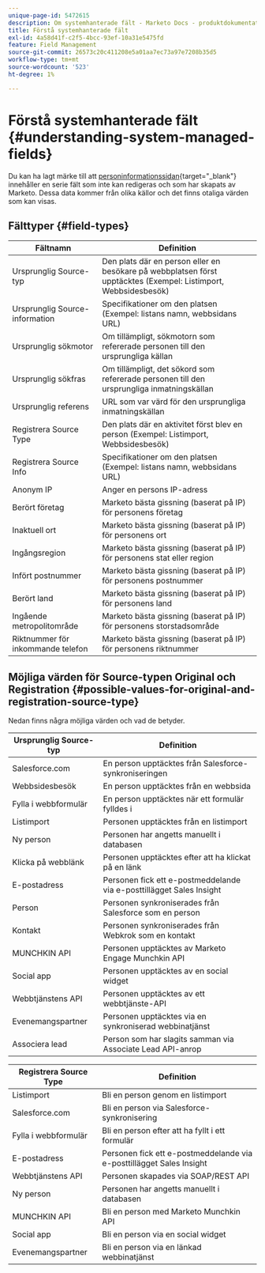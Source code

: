 ```yaml
---
unique-page-id: 5472615
description: Om systemhanterade fält - Marketo Docs - produktdokumentation
title: Förstå systemhanterade fält
exl-id: 4a58d41f-c2f5-4bcc-93ef-10a31e5475fd
feature: Field Management
source-git-commit: 26573c20c411208e5a01aa7ec73a97e7208b35d5
workflow-type: tm+mt
source-wordcount: '523'
ht-degree: 1%

---
```


# Förstå systemhanterade fält {#understanding-system-managed-fields}

Du kan ha lagt märke till att [personinformationssidan](/help/marketo/product-docs/core-marketo-concepts/smart-lists-and-static-lists/managing-people-in-smart-lists/using-the-person-detail-page.md){target="_blank"} innehåller en serie fält som inte kan redigeras och som har skapats av Marketo. Dessa data kommer från olika källor och det finns otaliga värden som kan visas.

## Fälttyper {#field-types}

<table><thead>
  <tr>
    <th>Fältnamn</th>
    <th>Definition</th>
  </tr></thead>
<tbody>
  <tr>
    <td>Ursprunglig Source-typ</td>
    <td>Den plats där en person eller en besökare på webbplatsen först upptäcktes (Exempel: Listimport, Webbsidesbesök)</td>
  </tr>
  <tr>
    <td>Ursprunglig Source-information</td>
    <td>Specifikationer om den platsen (Exempel: listans namn, webbsidans URL)</td>
  </tr>
  <tr>
    <td>Ursprunglig sökmotor</td>
    <td>Om tillämpligt, sökmotorn som refererade personen till den ursprungliga källan</td>
  </tr>
  <tr>
    <td>Ursprunglig sökfras</td>
    <td>Om tillämpligt, det sökord som refererade personen till den ursprungliga inmatningskällan</td>
  </tr>
  <tr>
    <td>Ursprunglig referens</td>
    <td>URL som var värd för den ursprungliga inmatningskällan</td>
  </tr>
  <tr>
    <td>Registrera Source Type</td>
    <td>Den plats där en aktivitet först blev en person (Exempel: Listimport, Webbsidesbesök)</td>
  </tr>
  <tr>
    <td>Registrera Source Info</td>
    <td>Specifikationer om den platsen (Exempel: listans namn, webbsidans URL)</td>
  </tr>
  <tr>
    <td>Anonym IP</td>
    <td>Anger en persons IP-adress</td>
  </tr>
  <tr>
    <td>Berört företag</td>
    <td>Marketo bästa gissning (baserat på IP) för personens företag</td>
  </tr>
  <tr>
    <td>Inaktuell ort</td>
    <td>Marketo bästa gissning (baserat på IP) för personens ort</td>
  </tr>
  <tr>
    <td>Ingångsregion</td>
    <td>Marketo bästa gissning (baserat på IP) för personens stat eller region</td>
  </tr>
  <tr>
    <td>Infört postnummer</td>
    <td>Marketo bästa gissning (baserat på IP) för personens postnummer</td>
  </tr>
  <tr>
    <td>Berört land</td>
    <td>Marketo bästa gissning (baserat på IP) för personens land</td>
  </tr>
  <tr>
    <td>Ingående metropolitområde</td>
    <td>Marketo bästa gissning (baserat på IP) för personens storstadsområde</td>
  </tr>
  <tr>
    <td>Riktnummer för inkommande telefon</td>
    <td>Marketo bästa gissning (baserat på IP) för personens riktnummer</td>
  </tr>
</tbody></table>

## Möjliga värden för Source-typen Original och Registration {#possible-values-for-original-and-registration-source-type}

Nedan finns några möjliga värden och vad de betyder.

<table><thead>
  <tr>
    <th>Ursprunglig Source-typ</th>
    <th>Definition</th>
  </tr></thead>
<tbody>
  <tr>
    <td>Salesforce.com</td>
    <td>En person upptäcktes från Salesforce-synkroniseringen</td>
  </tr>
  <tr>
    <td>Webbsidesbesök</td>
    <td>En person upptäcktes från en webbsida</td>
  </tr>
  <tr>
    <td>Fylla i webbformulär</td>
    <td>En person upptäcktes när ett formulär fylldes i</td>
  </tr>
  <tr>
    <td>Listimport</td>
    <td>Personen upptäcktes från en listimport</td>
  </tr>
  <tr>
    <td>Ny person</td>
    <td>Personen har angetts manuellt i databasen</td>
  </tr>
  <tr>
    <td>Klicka på webblänk</td>
    <td>Personen upptäcktes efter att ha klickat på en länk</td>
  </tr>
  <tr>
    <td>E-postadress</td>
    <td>Personen fick ett e-postmeddelande via e-posttillägget Sales Insight</td>
  </tr>
  <tr>
    <td>Person</td>
    <td>Personen synkroniserades från Salesforce som en person</td>
  </tr>
  <tr>
    <td>Kontakt</td>
    <td>Personen synkroniserades från Webkrok som en kontakt</td>
  </tr>
  <tr>
    <td>MUNCHKIN API</td>
    <td>Personen upptäcktes av Marketo Engage Munchkin API</td>
  </tr>
  <tr>
    <td>Social app</td>
    <td>Personen upptäcktes av en social widget</td>
  </tr>
  <tr>
    <td>Webbtjänstens API</td>
    <td>Personen upptäcktes av ett webbtjänste-API</td>
  </tr>
  <tr>
    <td>Evenemangspartner</td>
    <td>Personen upptäcktes via en synkroniserad webbinatjänst</td>
  </tr>
  <tr>
    <td>Associera lead</td>
    <td>Person som har slagits samman via Associate Lead API-anrop</td>
  </tr>
</tbody></table>

<table><thead>
  <tr>
    <th>Registrera Source Type</th>
    <th>Definition</th>
  </tr></thead>
<tbody>
  <tr>
    <td>Listimport</td>
    <td>Bli en person genom en listimport</td>
  </tr>
  <tr>
    <td>Salesforce.com</td>
    <td>Bli en person via Salesforce-synkronisering</td>
  </tr>
  <tr>
    <td>Fylla i webbformulär</td>
    <td>Bli en person efter att ha fyllt i ett formulär</td>
  </tr>
  <tr>
    <td>E-postadress</td>
    <td>Personen fick ett e-postmeddelande via e-posttillägget Sales Insight</td>
  </tr>
  <tr>
    <td>Webbtjänstens API</td>
    <td>Personen skapades via SOAP/REST API</td>
  </tr>
  <tr>
    <td>Ny person</td>
    <td>Personen har angetts manuellt i databasen</td>
  </tr>
  <tr>
    <td>MUNCHKIN API</td>
    <td>Bli en person med Marketo Munchkin API</td>
  </tr>
  <tr>
    <td>Social app</td>
    <td>Bli en person via en social widget</td>
  </tr>
  <tr>
    <td>Evenemangspartner</td>
    <td>Bli en person via en länkad webbinatjänst</td>
  </tr>
</tbody>
</table>
